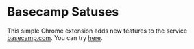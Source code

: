 # Basecamp Satuses

This simple Chrome extension adds new features to the service [basecamp.com](http://basecamp.com/). You can try [here](https://chrome.google.com/webstore/detail/kjffleecdnoledhdcdoigcjehagjjmbn).

